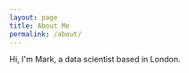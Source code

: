 ```yaml
---
layout: page
title: About Me
permalink: /about/
---
```


Hi, I'm Mark, a data scientist based in London.
